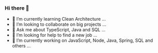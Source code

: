 ### Hi there 👋
- 🌱 I’m currently learning Clean Architecture ...
- 👯 I’m looking to collaborate on big projects ...
- 💬 Ask me about TypeScript, Java and SQL ...
- 🤔 I’m looking for help to find a new job ...
- 🔭 I’m currently working on JavaScript, Node, Java, Spring, SQL and others ...
<!--
**lucasscoding/lucasscoding** is a ✨ _special_ ✨ repository because its `README.md` (this file) appears on your GitHub profile.

Here are some ideas to get you started:

- 🔭 I’m currently working on ...
- 🌱 I’m currently learning ...
- 👯 I’m looking to collaborate on ...
- 🤔 I’m looking for help with ...
- 💬 Ask me about ...
- 📫 How to reach me: ...
- 😄 Pronouns: ...
- ⚡ Fun fact: ...
-->
